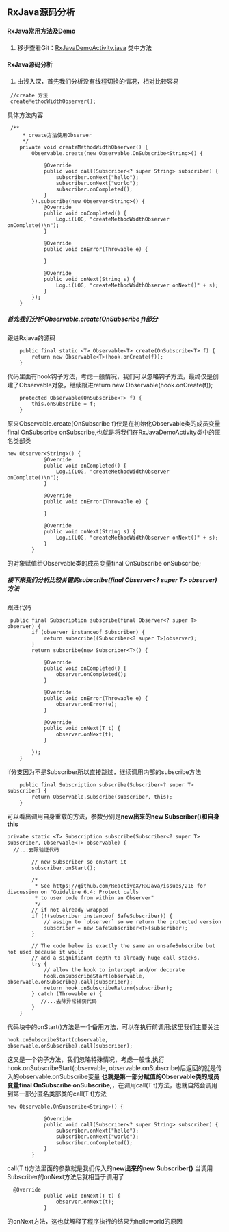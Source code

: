 ## RxJava源码分析
#### RxJava常用方法及Demo
1. 移步查看Git：[RxJavaDemoActivity.java](https://github.com/zhijunhong/source_analysis/blob/master/rxjava/src/main/java/fudaojun/com/rxjava/RxJavaDemoActivity.java) 类中方法
#### RxJava源码分析
1. 由浅入深，首先我们分析没有线程切换的情况，相对比较容易
```
 //create 方法
 createMethodWidthObserver();
```
 具体方法内容
```
 /**
     * create方法使用Observer
     */
    private void createMethodWidthObserver() {
        Observable.create(new Observable.OnSubscribe<String>() {

            @Override
            public void call(Subscriber<? super String> subscriber) {
                subscriber.onNext("hello");
                subscriber.onNext("world");
                subscriber.onCompleted();
            }
        }).subscribe(new Observer<String>() {
            @Override
            public void onCompleted() {
                Log.i(LOG, "createMethodWidthObserver onComplete()\n");
            }

            @Override
            public void onError(Throwable e) {

            }

            @Override
            public void onNext(String s) {
                Log.i(LOG, "createMethodWidthObserver onNext()" + s);
            }
        });
    }
```
##### 首先我们分析 Observable.create(OnSubscribe<T> f)部分
跟进Rxjava的源码
```
    public final static <T> Observable<T> create(OnSubscribe<T> f) {
        return new Observable<T>(hook.onCreate(f));
    }
```
 代码里面有hook钩子方法，考虑一般情况，我们可以忽略钩子方法，最终仅是创建了Observable对象，继续跟进return new Observable<T>(hook.onCreate(f));
```
    protected Observable(OnSubscribe<T> f) {
        this.onSubscribe = f;
    }
```
 原来Observable.create(OnSubscribe<T> f)仅是在初始化Observable<T>类的成员变量final OnSubscribe<T> onSubscribe,也就是将我们在RxJavaDemoActivity类中的匿名类部类
```
new Observer<String>() {
            @Override
            public void onCompleted() {
                Log.i(LOG, "createMethodWidthObserver onComplete()\n");
            }

            @Override
            public void onError(Throwable e) {

            }

            @Override
            public void onNext(String s) {
                Log.i(LOG, "createMethodWidthObserver onNext()" + s);
            }
        }
```
 的对象赋值给Observable<T>类的成员变量final OnSubscribe<T> onSubscribe;
##### 接下来我们分析比较关键的subscribe(final Observer<? super T> observer)方法
跟进代码
```
 public final Subscription subscribe(final Observer<? super T> observer) {
        if (observer instanceof Subscriber) {
            return subscribe((Subscriber<? super T>)observer);
        }
        return subscribe(new Subscriber<T>() {

            @Override
            public void onCompleted() {
                observer.onCompleted();
            }

            @Override
            public void onError(Throwable e) {
                observer.onError(e);
            }

            @Override
            public void onNext(T t) {
                observer.onNext(t);
            }

        });
    }
```
 if分支因为不是Subscriber所以直接跳过，继续调用内部的subscribe方法
```
    public final Subscription subscribe(Subscriber<? super T> subscriber) {
        return Observable.subscribe(subscriber, this);
    }
```
 可以看出调用自身重载的方法，参数分别是**new出来的new Subscriber<T>()和自身this**
```
private static <T> Subscription subscribe(Subscriber<? super T> subscriber, Observable<T> observable) {
  //...去除验证代码
        
        // new Subscriber so onStart it
        subscriber.onStart();
        
        /*
         * See https://github.com/ReactiveX/RxJava/issues/216 for discussion on "Guideline 6.4: Protect calls
         * to user code from within an Observer"
         */
        // if not already wrapped
        if (!(subscriber instanceof SafeSubscriber)) {
            // assign to `observer` so we return the protected version
            subscriber = new SafeSubscriber<T>(subscriber);
        }

        // The code below is exactly the same an unsafeSubscribe but not used because it would 
        // add a significant depth to already huge call stacks.
        try {
            // allow the hook to intercept and/or decorate
            hook.onSubscribeStart(observable, observable.onSubscribe).call(subscriber);
            return hook.onSubscribeReturn(subscriber);
        } catch (Throwable e) {
           //...去除异常捕获代码
        }
    }
```
 代码块中的onStart()方法是一个备用方法，可以在执行前调用;这里我们主要关注
```
hook.onSubscribeStart(observable, observable.onSubscribe).call(subscriber);
```
这又是一个钩子方法，我们忽略特殊情况，考虑一般性,执行hook.onSubscribeStart(observable, observable.onSubscribe)后返回的就是传入的observable.onSubscribe变量
**也就是第一部分赋值的Observable<T>类的成员变量final OnSubscribe<T> onSubscribe;**，在调用call(T t)方法，也就自然会调用到第一部分匿名类部类的call(T t)方法
```
new Observable.OnSubscribe<String>() {

            @Override
            public void call(Subscriber<? super String> subscriber) {
                subscriber.onNext("hello");
                subscriber.onNext("world");
                subscriber.onCompleted();
            }
        }
```
call(T t)方法里面的参数就是我们传入的**new出来的new Subscriber<T>()** 当调用Subscriber的onNext方法后就相当于调用了
```
  @Override
            public void onNext(T t) {
                observer.onNext(t);
            }
```
的onNext方法，这也就解释了程序执行的结果为helloworld的原因




